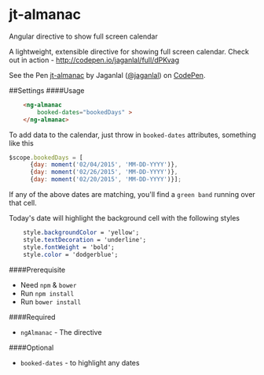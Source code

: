 # jt-almanac
Angular directive to show full screen calendar


A lightweight, extensible directive for showing full screen calendar. Check out in action - http://codepen.io/jaganlal/full/dPKvag

<p data-height="268" data-theme-id="12663" data-slug-hash="dPKvag" data-default-tab="result" data-user="jaganlal" class='codepen'>See the Pen <a href='http://codepen.io/jaganlal/pen/dPKvag/'>jt-almanac</a> by Jaganlal (<a href='http://codepen.io/jaganlal'>@jaganlal</a>) on <a href='http://codepen.io'>CodePen</a>.</p>
<script async src="//assets.codepen.io/assets/embed/ei.js"></script>

##Settings
####Usage
```html
	<ng-almanac 
		booked-dates="bookedDays" >
	</ng-almanac>
```


To add data to the calendar, just throw in `booked-dates` attributes, something like this
```javascript
$scope.bookedDays = [
      {day: moment('02/04/2015', 'MM-DD-YYYY')}, 
      {day: moment('02/26/2015', 'MM-DD-YYYY')}, 
      {day: moment('02/20/2015', 'MM-DD-YYYY')}];
```

If any of the above dates are matching, you'll find a `green band` running over that cell.

Today's date will highlight the background cell with the following styles

```css
	style.backgroundColor = 'yellow';
	style.textDecoration = 'underline';
	style.fontWeight = 'bold';
	style.color = 'dodgerblue';
```

####Prerequisite
* Need `npm` & `bower` 
* Run `npm install`
* Run `bower install`


####Required
* `ngAlmanac` - The directive


####Optional
* `booked-dates` - to highlight any dates